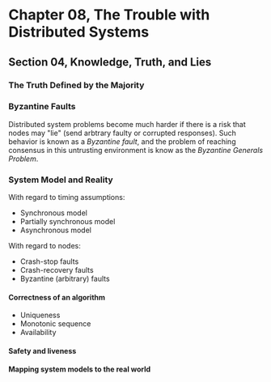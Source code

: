 # Chapter 08, The Trouble with Distributed Systems

## Section 04, Knowledge, Truth, and Lies

### The Truth Defined by the Majority

### Byzantine Faults

Distributed system problems become much harder if there is a risk that nodes may "lie" (send arbtrary faulty or corrupted responses). Such behavior is known as a _Byzantine fault_, and the problem of reaching consensus in this untrusting environment is know as the _Byzantine Generals Problem_.

### System Model and Reality

With regard to timing assumptions:

- Synchronous model
- Partially synchronous model
- Asynchronous model

With regard to nodes:

- Crash-stop faults
- Crash-recovery faults
- Byzantine (arbitrary) faults

#### Correctness of an algorithm

- Uniqueness
- Monotonic sequence
- Availability

#### Safety and liveness

#### Mapping system models to the real world
